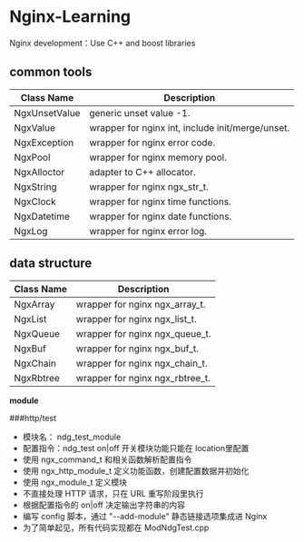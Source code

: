 # Nginx-Learning  
Nginx development：Use C++ and boost libraries  

common tools
------
Class Name      | Description
----------------|------------------------
NgxUnsetValue   | generic unset value -1.
NgxValue        | wrapper for nginx int, include init/merge/unset.
NgxException    | wrapper for nginx error code.
NgxPool         | wrapper for nginx memory pool.
NgxAlloctor     | adapter to C++ allocator.
NgxString       | wrapper for nginx ngx_str_t.
NgxClock        | wrapper for nginx time functions.
NgxDatetime     | wrapper for nginx date functions.
NgxLog          | wrapper for nginx error log.
  
  
data structure
------

Class Name      | Description
----------------|------------------------
NgxArray        | wrapper for nginx ngx_array_t.
NgxList         | wrapper for nginx ngx_list_t.
NgxQueue        | wrapper for nginx ngx_queue_t.
NgxBuf          | wrapper for nginx ngx_buf_t.
NgxChain        | wrapper for nginx ngx_chain_t.
NgxRbtree       | wrapper for nginx ngx_rbtree_t.


  
  **module**  
  
###http/test  
  
  
- 模块名：	ndg_test_module
- 配置指令：ndg_test on|off		开关模块功能只能在 location里配置
- 使用 ngx_command_t 和相关函数解析配置指令
- 使用 ngx_http_module_t 定义功能函数，创建配置数据并初始化
- 使用 ngx_module_t 定义模块
- 不直接处理 HTTP 请求，只在 URL 重写阶段里执行
- 根据配置指令的 on|off 决定输出字符串的内容
- 编写 config 脚本，通过 "--add-module" 静态链接选项集成进 Nginx
- 为了简单起见，所有代码实现都在 ModNdgTest.cpp 
